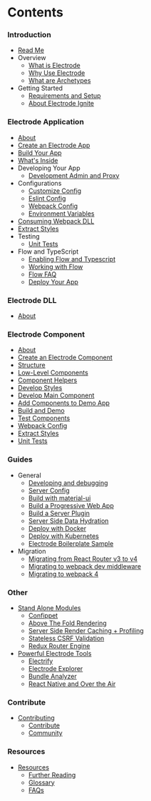 # Contents

### Introduction

- [Read Me](README.md)
- Overview
  - [What is Electrode](overview/what-is-electrode.md)
  - [Why Use Electrode](overview/why-use-electrode.md)
  - [What are Archetypes](/overview/what-are-archetypes.md)
- Getting Started
  - [Requirements and Setup](overview/requirements.md)
  - [About Electrode Ignite](/chapter1/quick-start/start-with-ignite.md)

### Electrode Application

- [About](/chapter1/intermediate/app-archetype/README.md)
- [Create an Electrode App](/chapter1/quick-start/start-with-app.md)
- [Build Your App](/chapter1/further-develop-app/build-app.md)
- [What's Inside](/chapter1/further-develop-app/whats-inside.md)
- Developing Your App
  - [Development Admin and Proxy](/chapter1/further-develop-app/dev-admin-proxy.md)
- Configurations
  - [Customize Config](/chapter1/intermediate/app-archetype/customize-config.md)
  - [Eslint Config](/chapter1/intermediate/app-archetype/eslint.md)
  - [Webpack Config](/chapter1/intermediate/app-archetype/webpack-config.md)
  - [Environment Variables](/chapter1/intermediate/app-archetype/env-vars.md)
- [Consuming Webpack DLL](chapter1/intermediate/app-archetype/load-dll.md)
- [Extract Styles](/chapter1/intermediate/app-archetype/extract-styles.md)
- Testing
  - [Unit Tests](/chapter1/intermediate/app-archetype/unit-tests.md)
- Flow and TypeScript
  - [Enabling Flow and Typescript](/chapter1/intermediate/languages/README.md)
  - [Working with Flow](/chapter1/intermediate/flow.md)
  - [Flow FAQ](/chapter1/intermediate/flow-faq.md)
  - [Deploy Your App](/chapter1/further-develop-app/deploy-your-app.md)

### Electrode DLL

- [About](chapter1/intermediate/dll-archetype/README.md)

### Electrode Component

- [About](/chapter1/intermediate/component-archetype/README.md)
- [Create an Electrode Component](/chapter1/quick-start/start-with-component.md)
- [Structure](/chapter1/intermediate/component-archetype/component-archetype-structure.md)
- [Low-Level Components](/chapter1/further-develop-component/low-level-components.md)
- [Component Helpers](/chapter1/further-develop-component/component-helpers.md)
- [Develop Styles](/chapter1/further-develop-component/develop-styles.md)
- [Develop Main Component](chapter1/further-develop-component/develop-main-component.md)
- [Add Components to Demo App](/chapter1/further-develop-component/add-to-demo-app.md)
- [Build and Demo](/chapter1/further-develop-component/build-and-demo.md)
- [Test Components](/chapter1/further-develop-component/test-components.md)
- [Webpack Config](/chapter1/intermediate/component-archetype/webpack-config.md)
- [Extract Styles](/chapter1/intermediate/component-archetype/extract-styles.md)
- [Unit Tests](/chapter1/intermediate/component-archetype/unit-tests.md)

### Guides

- General
  - [Developing and debugging](guides/dev-and-debug.md)
  - [Server Config](chapter1/intermediate/server-config.md)
  - [Build with material-ui](chapter1/intermediate/build-with-material-ui.md)
  - [Build a Progressive Web App](chapter1/intermediate/build-a-progressive-web-app.md)
  - [Build a Server Plugin](chapter1/intermediate/build-a-server-plugin.md)
  - [Server Side Data Hydration](chapter1/intermediate/server-side-data-hydration.md)
  - [Deploy with Docker](chapter1/intermediate/more-deployments/docker.md)
  - [Deploy with Kubernetes](chapter1/intermediate/more-deployments/kubernetes.md)
  - [Electrode Boilerplate Sample](chapter1/advanced/you-can-view-an-example-bundleanalyzetsv-output-using-the-electrode-boilerplate-code.md)
- Migration
  - [Migrating from React Router v3 to v4](guides/rr3-to-rr4.md)
  - [Migrating to webpack dev middleware](guides/webpack-dev-middleware.md)
  - [Migrating to webpack 4](guides/webpack4.md)

### Other

- [Stand Alone Modules](chapter1/advanced/stand-alone-modules.md)
  - [Confippet](chapter1/advanced/stand-alone-modules/confippet.md)
  - [Above The Fold Rendering](chapter1/advanced/stand-alone-modules/above-the-fold-rendering.md)
  - [Server Side Render Caching + Profiling](chapter1/advanced/stand-alone-modules/server-side-render-caching-+-profiling.md)
  - [Stateless CSRF Validation](chapter1/advanced/stand-alone-modules/stateless-csrf-validation.md)
  - [Redux Router Engine](chapter1/advanced/stand-alone-modules/redux-router-engine.md)
- [Powerful Electrode Tools](chapter1/advanced/powerful-electrode-tools.md)
  - [Electrify](chapter1/advanced/powerful-electrode-tools/electrify.md)
  - [Electrode Explorer](chapter1/advanced/powerful-electrode-tools/electrode-explorer.md)
  - [Bundle Analyzer](chapter1/advanced/powerful-electrode-tools/bundle-analyzer.md)
  - [React Native and Over the Air](chapter1/over-the-air/react-native-and-over-the-air.md)

### Contribute

- [Contributing](contributing.md)
  - [Contribute](contribute.md)
  - [Community](community.md)

### Resources

- [Resources](resources.md)
  - [Further Reading](resources/further-reading.md)
  - [Glossary](resources/glossary.md)
  - [FAQs](resources/faqs.md)
